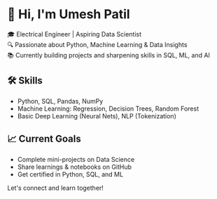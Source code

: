 # 👋 Hi, I'm Umesh Patil

🎓 Electrical Engineer | Aspiring Data Scientist  
🔍 Passionate about Python, Machine Learning & Data Insights  
📚 Currently building projects and sharpening skills in SQL, ML, and AI

## 🛠️ Skills
- Python, SQL, Pandas, NumPy
- Machine Learning: Regression, Decision Trees, Random Forest
- Basic Deep Learning (Neural Nets), NLP (Tokenization)

## 📈 Current Goals
- Complete mini-projects on Data Science
- Share learnings & notebooks on GitHub
- Get certified in Python, SQL, and ML

Let's connect and learn together!
